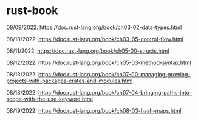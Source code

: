 # rust-book
08/09/2022: https://doc.rust-lang.org/book/ch03-02-data-types.html

08/10/2022: https://doc.rust-lang.org/book/ch03-05-control-flow.html

08/11/2022: https://doc.rust-lang.org/book/ch05-00-structs.html

08/12/2022: https://doc.rust-lang.org/book/ch05-03-method-syntax.html

08/13/2022: https://doc.rust-lang.org/book/ch07-00-managing-growing-projects-with-packages-crates-and-modules.html

08/18/2022: https://doc.rust-lang.org/book/ch07-04-bringing-paths-into-scope-with-the-use-keyword.html

08/19/2022: https://doc.rust-lang.org/book/ch08-03-hash-maps.html